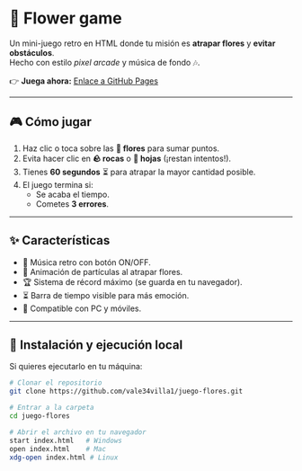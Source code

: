 # 🌼 Flower game

Un mini-juego retro en HTML donde tu misión es **atrapar flores** y **evitar obstáculos**.  
Hecho con estilo *pixel arcade* y música de fondo 🎶.  

👉 **Juega ahora:** [Enlace a GitHub Pages](https://github.com/vale34villa1/Flower-game-/tree/main)  

---

## 🎮 Cómo jugar

1. Haz clic o toca sobre las **🌼 flores** para sumar puntos.  
2. Evita hacer clic en **🪨 rocas** o **🍂 hojas** (¡restan intentos!).  
3. Tienes **60 segundos** ⏳ para atrapar la mayor cantidad posible.  
4. El juego termina si:
   - Se acaba el tiempo.  
   - Cometes **3 errores**.  

---

## ✨ Características

- 🎵 Música retro con botón ON/OFF.  
- 🌟 Animación de partículas al atrapar flores.  
- 🏆 Sistema de récord máximo (se guarda en tu navegador).  
- ⏳ Barra de tiempo visible para más emoción.  
- 📱 Compatible con PC y móviles.  

---

## 🚀 Instalación y ejecución local

Si quieres ejecutarlo en tu máquina:  

```bash
# Clonar el repositorio
git clone https://github.com/vale34villa1/juego-flores.git

# Entrar a la carpeta
cd juego-flores

# Abrir el archivo en tu navegador
start index.html   # Windows
open index.html    # Mac
xdg-open index.html # Linux
